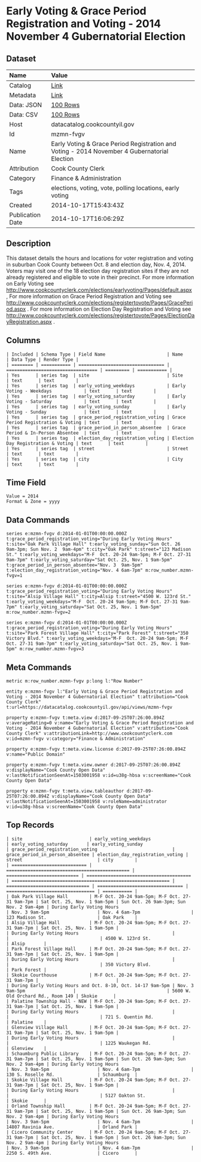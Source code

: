 # Early Voting & Grace Period Registration and Voting - 2014 November 4 Gubernatorial Election

## Dataset

| Name | Value |
| :--- | :---- |
| Catalog | [Link](https://catalog.data.gov/dataset/early-voting-grace-period-registration-and-voting-2014-november-4-gubernatorial-election-80f3f) |
| Metadata | [Link](https://datacatalog.cookcountyil.gov/api/views/mzmn-fvgv) |
| Data: JSON | [100 Rows](https://datacatalog.cookcountyil.gov/api/views/mzmn-fvgv/rows.json?max_rows=100) |
| Data: CSV | [100 Rows](https://datacatalog.cookcountyil.gov/api/views/mzmn-fvgv/rows.csv?max_rows=100) |
| Host | datacatalog.cookcountyil.gov |
| Id | mzmn-fvgv |
| Name | Early Voting & Grace Period Registration and Voting - 2014 November 4 Gubernatorial Election |
| Attribution | Cook County Clerk |
| Category | Finance & Administration |
| Tags | elections, voting, vote, polling locations, early voting |
| Created | 2014-10-17T15:43:43Z |
| Publication Date | 2014-10-17T16:06:29Z |

## Description

This dataset details the hours and locations for voter registration and voting in
suburban Cook County between Oct. 8 and election day, Nov. 4, 2014. Voters may
visit one of the 18 election day registration sites if they are not already registered 
and eligible to vote in their precinct. For more information on Early Voting see http://www.cookcountyclerk.com/elections/earlyvoting/Pages/default.aspx , For more information on Grace Period Registration and Voting see http://www.cookcountyclerk.com/elections/registertovote/Pages/GracePeriod.aspx . For more information on Election Day Registration and Voting see http://www.cookcountyclerk.com/elections/registertovote/Pages/ElectionDayRegistration.aspx .

## Columns

```ls
| Included | Schema Type | Field Name                       | Name                               | Data Type | Render Type |
| ======== | =========== | ================================ | ================================== | ========= | =========== |
| Yes      | series tag  | site                             | Site                               | text      | text        |
| Yes      | series tag  | early_voting_weekdays            | Early Voting - Weekdays            | text      | text        |
| Yes      | series tag  | early_voting_saturday            | Early Voting - Saturday            | text      | text        |
| Yes      | series tag  | early_voting_sunday              | Early Voting - Sunday              | text      | text        |
| Yes      | series tag  | grace_period_registration_voting | Grace Period Registration & Voting | text      | text        |
| Yes      | series tag  | grace_period_in_person_absentee  | Grace Period & In-Person Absentee  | text      | text        |
| Yes      | series tag  | election_day_registration_voting | Election Day Registration & Voting | text      | text        |
| Yes      | series tag  | street                           | Street                             | text      | text        |
| Yes      | series tag  | city                             | City                               | text      | text        |
```

## Time Field

```ls
Value = 2014
Format & Zone = yyyy
```

## Data Commands

```ls
series e:mzmn-fvgv d:2014-01-01T00:00:00.000Z t:grace_period_registration_voting="During Early Voting Hours" t:site="Oak Park Village Hall" t:early_voting_sunday="Sun Oct. 26  9am-3pm; Sun Nov. 2  9am-4pm" t:city="Oak Park" t:street="123 Madison St." t:early_voting_weekdays="M-F  Oct. 20-24 9am-5pm; M-F Oct. 27-31 9am-7pm" t:early_voting_saturday="Sat Oct. 25, Nov. 1 9am-5pm" t:grace_period_in_person_absentee="Nov. 3  9am-5pm" t:election_day_registration_voting="Nov. 4 6am-7pm" m:row_number.mzmn-fvgv=1

series e:mzmn-fvgv d:2014-01-01T00:00:00.000Z t:grace_period_registration_voting="During Early Voting Hours" t:site="Alsip Village Hall" t:city=Alsip t:street="4500 W. 123rd St." t:early_voting_weekdays="M-F  Oct. 20-24 9am-5pm; M-F Oct. 27-31 9am-7pm" t:early_voting_saturday="Sat Oct. 25, Nov. 1 9am-5pm" m:row_number.mzmn-fvgv=2

series e:mzmn-fvgv d:2014-01-01T00:00:00.000Z t:grace_period_registration_voting="During Early Voting Hours" t:site="Park Forest Village Hall" t:city="Park Forest" t:street="350 Victory Blvd." t:early_voting_weekdays="M-F  Oct. 20-24 9am-5pm; M-F Oct. 27-31 9am-7pm" t:early_voting_saturday="Sat Oct. 25, Nov. 1 9am-5pm" m:row_number.mzmn-fvgv=3
```

## Meta Commands

```ls
metric m:row_number.mzmn-fvgv p:long l:"Row Number"

entity e:mzmn-fvgv l:"Early Voting & Grace Period Registration and Voting - 2014 November 4 Gubernatorial Election" t:attribution="Cook County Clerk" t:url=https://datacatalog.cookcountyil.gov/api/views/mzmn-fvgv

property e:mzmn-fvgv t:meta.view d:2017-09-25T07:26:00.894Z v:averageRating=0 v:name="Early Voting & Grace Period Registration and Voting - 2014 November 4 Gubernatorial Election" v:attribution="Cook County Clerk" v:attributionLink=http://www.cookcountyclerk.com v:id=mzmn-fvgv v:category="Finance & Administration"

property e:mzmn-fvgv t:meta.view.license d:2017-09-25T07:26:00.894Z v:name="Public Domain"

property e:mzmn-fvgv t:meta.view.owner d:2017-09-25T07:26:00.894Z v:displayName="Cook County Open Data" v:lastNotificationSeenAt=1503001958 v:id=u38g-hbsa v:screenName="Cook County Open Data"

property e:mzmn-fvgv t:meta.view.tableauthor d:2017-09-25T07:26:00.894Z v:displayName="Cook County Open Data" v:lastNotificationSeenAt=1503001958 v:roleName=administrator v:id=u38g-hbsa v:screenName="Cook County Open Data"
```

## Top Records

```ls
| site                         | early_voting_weekdays                          | early_voting_saturday       | early_voting_sunday                     | grace_period_registration_voting                            | grace_period_in_person_absentee | election_day_registration_voting | street                            | city        | 
| ============================ | ============================================== | =========================== | ======================================= | =========================================================== | =============================== | ================================ | ================================= | =========== | 
| Oak Park Village Hall        | M-F Oct. 20-24 9am-5pm; M-F Oct. 27-31 9am-7pm | Sat Oct. 25, Nov. 1 9am-5pm | Sun Oct. 26 9am-3pm; Sun Nov. 2 9am-4pm | During Early Voting Hours                                   | Nov. 3 9am-5pm                  | Nov. 4 6am-7pm                   | 123 Madison St.                   | Oak Park    | 
| Alsip Village Hall           | M-F Oct. 20-24 9am-5pm; M-F Oct. 27-31 9am-7pm | Sat Oct. 25, Nov. 1 9am-5pm |                                         | During Early Voting Hours                                   |                                 |                                  | 4500 W. 123rd St.                 | Alsip       | 
| Park Forest Village Hall     | M-F Oct. 20-24 9am-5pm; M-F Oct. 27-31 9am-7pm | Sat Oct. 25, Nov. 1 9am-5pm |                                         | During Early Voting Hours                                   |                                 |                                  | 350 Victory Blvd.                 | Park Forest | 
| Skokie Courthouse            | M-F Oct. 20-24 9am-5pm; M-F Oct. 27-31 9am-7pm |                             |                                         | During Early Voting Hours and Oct. 8-10, Oct. 14-17 9am-5pm | Nov. 3 9am-5pm                  |                                  | 5600 W. Old Orchard Rd., Room 149 | Skokie      | 
| Palatine Township Hall - NEW | M-F Oct. 20-24 9am-5pm; M-F Oct. 27-31 9am-7pm | Sat Oct. 25, Nov. 1 9am-5pm |                                         | During Early Voting Hours                                   |                                 |                                  | 721 S. Quentin Rd.                | Palatine    | 
| Glenview Village Hall        | M-F Oct. 20-24 9am-5pm; M-F Oct. 27-31 9am-7pm | Sat Oct. 25, Nov. 1 9am-5pm |                                         | During Early Voting Hours                                   |                                 |                                  | 1225 Waukegan Rd.                 | Glenview    | 
| Schaumburg Public Library    | M-F Oct. 20-24 9am-5pm; M-F Oct. 27-31 9am-7pm | Sat Oct. 25, Nov. 1 9am-5pm | Sun Oct. 26 9am-3pm; Sun Nov. 2 9am-4pm | During Early Voting Hours                                   | Nov. 3 9am-5pm                  | Nov. 4 6am-7pm                   | 130 S. Roselle Rd.                | Schaumburg  | 
| Skokie Village Hall          | M-F Oct. 20-24 9am-5pm; M-F Oct. 27-31 9am-7pm | Sat Oct. 25, Nov. 1 9am-5pm |                                         | During Early Voting Hours                                   |                                 |                                  | 5127 Oakton St.                   | Skokie      | 
| Orland Township Hall         | M-F Oct. 20-24 9am-5pm; M-F Oct. 27-31 9am-7pm | Sat Oct. 25, Nov. 1 9am-5pm | Sun Oct. 26 9am-3pm; Sun Nov. 2 9am-4pm | During Early Voting Hours                                   | Nov. 3 9am-5pm                  | Nov. 4 6am-7pm                   | 14807 Ravinia Ave.                | Orland Park | 
| Cicero Community Center      | M-F Oct. 20-24 9am-5pm; M-F Oct. 27-31 9am-7pm | Sat Oct. 25, Nov. 1 9am-5pm | Sun Oct. 26 9am-3pm; Sun Nov. 2 9am-4pm | During Early Voting Hours                                   | Nov. 3 9am-5pm                  | Nov. 4 6am-7pm                   | 2250 S. 49th Ave.                 | Cicero      | 
```